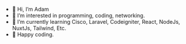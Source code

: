- 👋 Hi, I’m Adam
- 👀 I’m interested in programming, coding, networking.
- 🌱 I’m currently learning Cisco, Laravel, Codeigniter, React, NodeJs, NuxtJs, Tailwind, Etc.
- 💞️ Happy coding.


<!---
adam is a ✨ special ✨ repository because its `README.md` (this file) appears on your GitHub profile.
You can click the Preview link to take a look at your changes.
--->
